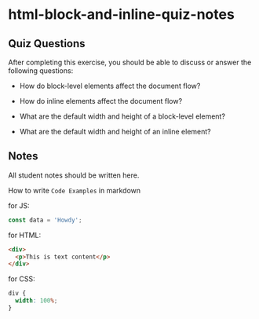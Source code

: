 # html-block-and-inline-quiz-notes

## Quiz Questions

After completing this exercise, you should be able to discuss or answer the following questions:

- How do block-level elements affect the document flow?

- How do inline elements affect the document flow?

- What are the default width and height of a block-level element?

- What are the default width and height of an inline element?

## Notes

All student notes should be written here.

How to write `Code Examples` in markdown

for JS:

```javascript
const data = 'Howdy';
```

for HTML:

```html
<div>
  <p>This is text content</p>
</div>
```

for CSS:

```css
div {
  width: 100%;
}
```
